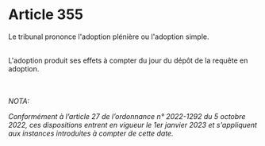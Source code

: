 # Article 355

<p>Le tribunal prononce l'adoption plénière ou l'adoption simple.<br/><br/>

L'adoption produit ses effets à compter du jour du dépôt de la requête en adoption.</p><br/><br/><i>NOTA:<p>Conformément à l’article 27 de l’ordonnance n° 2022-1292 du 5 octobre 2022, ces dispositions entrent en vigueur le 1er janvier 2023 et s'appliquent aux instances introduites à compter de cette date.</p></i>